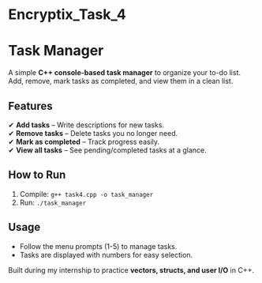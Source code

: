 # Encryptix_Task_4
# Task Manager  

A simple **C++ console-based task manager** to organize your to-do list. Add, remove, mark tasks as completed, and view them in a clean list.  

## Features  
✔ **Add tasks** – Write descriptions for new tasks.  
✔ **Remove tasks** – Delete tasks you no longer need.  
✔ **Mark as completed** – Track progress easily.  
✔ **View all tasks** – See pending/completed tasks at a glance.  

## How to Run  
1. Compile: `g++ task4.cpp -o task_manager`  
2. Run: `./task_manager`  

## Usage  
- Follow the menu prompts (1-5) to manage tasks.  
- Tasks are displayed with numbers for easy selection.  

Built during my internship to practice **vectors, structs, and user I/O** in C++.  
